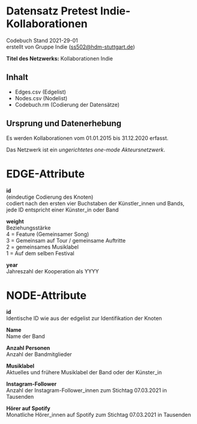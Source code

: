 # Datensatz Pretest Indie-Kollaborationen #
Codebuch Stand 2021-29-01   
erstellt von Gruppe Indie (ss502@hdm-stuttgart.de)

**Titel des Netzwerks:**
Kollaborationen Indie

## Inhalt
- Edges.csv (Edgelist)
- Nodes.csv (Nodelist)
- Codebuch.rm (Codierung der Datensätze)

## Ursprung und Datenerhebung

Es werden Kollaborationen vom 01.01.2015 bis 31.12.2020 erfasst.

Das Netzwerk ist ein *ungerichtetes one-mode Akteursnetzwerk*.

# EDGE-Attribute

**id**  
(eindeutige Codierung des Knoten)   
codiert nach den ersten vier Buchstaben der Künstler_innen und Bands, jede ID entspricht einer Künster_in oder Band

**weight**  
Beziehungsstärke   
4 = Feature (Gemeinsamer Song)  
3 = Gemeinsam auf Tour / gemeinsame Auftritte  
2 = gemeinsames Musiklabel  
1 = Auf dem selben Festival  

**year**  
Jahreszahl der Kooperation als YYYY

# NODE-Attribute  
  
**id**  
Identische ID wie aus der edgelist zur Identifikation der Knoten

**Name**  
Name der Band

**Anzahl Personen**  
Anzahl der Bandmitglieder

**Musiklabel**  
Aktuelles und frühere Musiklabel der Band oder der Künster_in

**Instagram-Follower**  
Anzahl der Instagram-Follower_innen zum Stichtag 07.03.2021 in Tausenden

**Hörer auf Spotify**  
Monatliche Hörer_innen auf Spotify zum Stichtag 07.03.2021 in Tausenden

##

